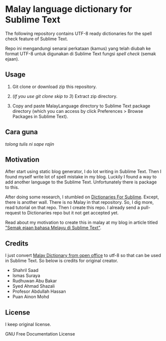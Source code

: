 # Malay language dictionary for Sublime Text

The following repository contains UTF-8 ready dictionaries for the spell check feature of Sublime Text.

Repo ini mengandungi senarai perkataan (kamus) yang telah diubah ke format UTF-8 untuk digunakan di Sublime Text fungsi _spell check_ (semak ejaan). 

## Usage

1. Git clone or download zip this repository. 

2. (_If you use git clone skip to 3_) Extract zip directory.

3. Copy and paste MalayLanguage directory to Sublime Text package directory (which you can access by click Preferences > Browse Packages in Sublime Text).

## Cara guna

_tolong tulis ni sape rajin_

## Motivation

After start using static blog generator, I do lot writing in Sublime Text. Then I found myself write lot of spell mistake in my blog. Luckily I found a way to add another language to the Sublime Text. Unfortunately there is package to this.

After doing some research, I stumbled on [Dictionaries For Sublime](https://github.com/titoBouzout/Dictionaries). Except, there is another wall. There is no Malay in that repository. So, I dig more, read tutorial on that repo. Then I create this repo. I already send a pull-request to Dictionaries repo but it not get accepted yet.

Read about my motivation to create this in malay at my blog in article titled ["Semak ejaan bahasa Melayu di Sublime Text"](https://blog.fajarhac.com/2016/08/semak-ejaan-bahasa-melayu-di-sublime-text/).

## Credits

I just convert [Malay Dictionary from open office](http://extensions.openoffice.org/en/project/kamus-bahasa-malaysia-malay-dictionary) to utf-8 so that can be used in Sublime Text. So below is credits for original creator.

+ Shahril Saad
+ Ismas Suraya
+ Rudhuwan Abu Bakar
+ Syed Ahmad Shazali 
+ Profesor Abdullah Hassan
+ Puan Ainon Mohd

## License

I keep original license.

GNU Free Documentation License
